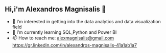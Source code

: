 ## Hi,i'm Alexandros Magnisalis 👋

- 🔭 I’m interested in getting into the data analytics and data visualization field
- 🌱 I’m currently learning SQL,Python and Power BI
- 📫 How to reach me: alexmagnisalis@gmail.com<br/>  https://gr.linkedin.com/in/alexandros-magnisalis-41a1ab1a7
